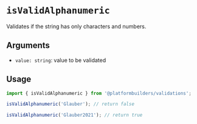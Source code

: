 # `isValidAlphanumeric`

Validates if the string has only characters and numbers.

## Arguments

- `value: string`: value to be validated

## Usage

```jsx
import { isValidAlphanumeric } from '@platformbuilders/validations';

isValidAlphanumeric('Glauber'); // return false

isValidAlphanumeric('Glauber2021'); // return true
```
